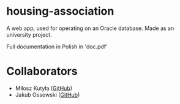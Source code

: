 # housing-association
A web app, used for operating on an Oracle database. Made as an university project.

Full documentation in Polish in 'doc.pdf'

# Collaborators
- Miłosz Kutyła ([GitHub](https://github.com/mkutyla/))
- Jakub Ossowski ([GitHub](https://github.com/bilevcik/))
